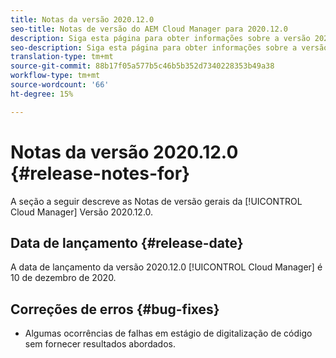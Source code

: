 ```yaml
---
title: Notas da versão 2020.12.0
seo-title: Notas de versão do AEM Cloud Manager para 2020.12.0
description: Siga esta página para obter informações sobre a versão 2020.12.0 do Cloud Manager
seo-description: Siga esta página para obter informações sobre a versão 2020.12.0 do AEM Cloud Manager
translation-type: tm+mt
source-git-commit: 88b17f05a577b5c46b5b352d7340228353b49a38
workflow-type: tm+mt
source-wordcount: '66'
ht-degree: 15%

---
```


# Notas da versão 2020.12.0 {#release-notes-for}

A seção a seguir descreve as Notas de versão gerais da [!UICONTROL Cloud Manager] Versão 2020.12.0.

## Data de lançamento {#release-date}

A data de lançamento da versão 2020.12.0 [!UICONTROL Cloud Manager] é 10 de dezembro de 2020.

## Correções de erros {#bug-fixes}

* Algumas ocorrências de falhas em estágio de digitalização de código sem fornecer resultados abordados.
